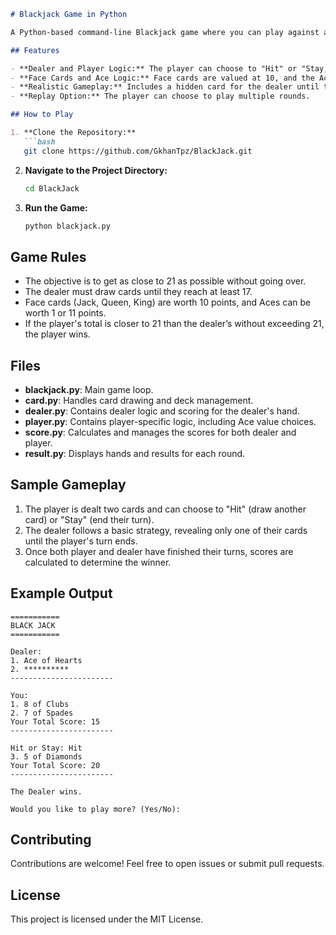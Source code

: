 ```markdown
# Blackjack Game in Python

A Python-based command-line Blackjack game where you can play against a computer dealer. This game allows the player to draw cards, decide to "Hit" or "Stay," and attempt to beat the dealer without exceeding 21 points.

## Features

- **Dealer and Player Logic:** The player can choose to "Hit" or "Stay," while the dealer follows preset rules.
- **Face Cards and Ace Logic:** Face cards are valued at 10, and the Ace can be 1 or 11 depending on the player's choice.
- **Realistic Gameplay:** Includes a hidden card for the dealer until the player's turn is over.
- **Replay Option:** The player can choose to play multiple rounds.

## How to Play

1. **Clone the Repository:**
   ```bash
   git clone https://github.com/GkhanTpz/BlackJack.git
   ```
2. **Navigate to the Project Directory:**
   ```bash
   cd BlackJack
   ```
3. **Run the Game:**
   ```bash
   python blackjack.py
   ```

## Game Rules

- The objective is to get as close to 21 as possible without going over.
- The dealer must draw cards until they reach at least 17.
- Face cards (Jack, Queen, King) are worth 10 points, and Aces can be worth 1 or 11 points.
- If the player's total is closer to 21 than the dealer’s without exceeding 21, the player wins.

## Files

- **blackjack.py**: Main game loop.
- **card.py**: Handles card drawing and deck management.
- **dealer.py**: Contains dealer logic and scoring for the dealer's hand.
- **player.py**: Contains player-specific logic, including Ace value choices.
- **score.py**: Calculates and manages the scores for both dealer and player.
- **result.py**: Displays hands and results for each round.

## Sample Gameplay

1. The player is dealt two cards and can choose to "Hit" (draw another card) or "Stay" (end their turn).
2. The dealer follows a basic strategy, revealing only one of their cards until the player's turn ends.
3. Once both player and dealer have finished their turns, scores are calculated to determine the winner.

## Example Output

```
===========
BLACK JACK
===========

Dealer:
1. Ace of Hearts
2. **********
-----------------------

You:
1. 8 of Clubs
2. 7 of Spades
Your Total Score: 15
-----------------------

Hit or Stay: Hit
3. 5 of Diamonds
Your Total Score: 20
-----------------------

The Dealer wins.

Would you like to play more? (Yes/No):
```

## Contributing

Contributions are welcome! Feel free to open issues or submit pull requests.

## License

This project is licensed under the MIT License.
```
